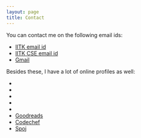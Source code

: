 ```yaml
---
layout: page
title: Contact
---
```


<link rel="stylesheet" href="/font-awesome-4.7.0/css/font-awesome.min.css">
<link rel="stylesheet" href="/contacts.css" type="text/css">

You can contact me on the following email ids:

* <a href="mailto:divush@iitk.ac.in" target="\_blank">IITK email id</a>
* <a href="mailto:divush@cse.iitk.ac.in" target="\_blank">IITK CSE email id</a>
* <a href="mailto:divyanshu.shende@gmail.com" target="\_blank">Gmail</a>



Besides these, I have a lot of online profiles as well:

* <a class="fa-icon" href="https://www.facebook.com/divyanshu.shende" target="\_blank"> <i class="fa fa-facebook-official" aria-hidden="true"></i></a>
* <a class="fa-icon" href="https://www.quora.com/profile/Divyanshu-Shende" target="\_blank"> <i class="fa fa-quora" aria-hidden="true"></i></a>
* <a class="fa-icon" href="https://www.linkedin.com/in/divyanshu-shende-12a584ab/" target="\_blank"> <i class="fa fa-linkedin" aria-hidden="true"></i></a>
* <a class="fa-icon" href="https://www.github.com/divush" target="\_blank"> <i class="fa fa-github" aria-hidden="true"></i></a>
* <a class="fa-icon" href="https://bitbucket.org/divyanshu_shende/" target="\_blank"> <i class="fa fa-bitbucket" aria-hidden="true"></i></a> 
* [Goodreads](https://www.goodreads.com/user/show/50661787-divyanshu-shende)
* [Codechef](https://www.codechef.com/users/divushiitk)
* [Spoj](https://www.spoj.com/users/divush)
